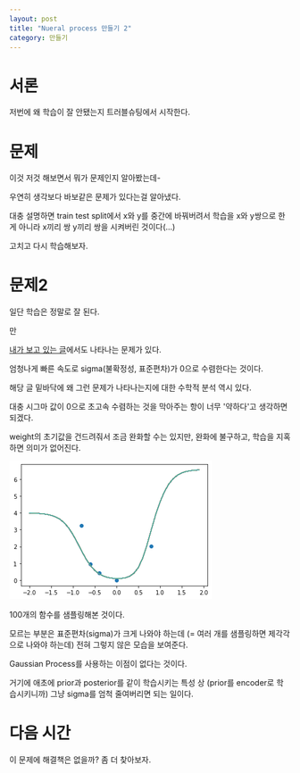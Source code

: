 ```yaml
---
layout: post
title: "Nueral process 만들기 2"
category: 만들기
---
```


# 서론

저번에 왜 학습이 잘 안됐는지 트러블슈팅에서 시작한다.

# 문제

이것 저것 해보면서 뭐가 문제인지 알아봤는데-

우연히 생각보다 바보같은 문제가 있다는걸 알아냈다.

대충 설명하면 train test split에서 x와 y를 중간에 바꿔버려서 학습을 x와 y쌍으로 한게 아니라 x끼리 쌍 y끼리 쌍을 시켜버린 것이다(...)

고치고 다시 학습해보자.

# 문제2

일단 학습은 정말로 잘 된다.

만

[내가 보고 있는 글](https://chrisorm.github.io/NGP.html)에서도 나타나는 문제가 있다.

엄청나게 빠른 속도로 sigma(불확정성, 표준편차)가 0으로 수렴한다는 것이다.

해당 글 밑바닥에 왜 그런 문제가 나타나는지에 대한 수학적 분석 역시 있다.

대충 시그마 값이 0으로 초고속 수렴하는 것을 막아주는 항이 너무 '약하다'고 생각하면 되겠다.

weight의 초기값을 건드려줘서 조금 완화할 수는 있지만, 완화에 불구하고, 학습을 지혹하면 의미가 없어진다.

![np failed](/images/np_failed.png)

100개의 함수를 샘플링해본 것이다.

모르는 부분은 표준편차(sigma)가 크게 나와야 하는데 (= 여러 개를 샘플링하면 제각각으로 나와야 하는데) 전혀 그렇지 않은 모습을 보여준다.

Gaussian Process를 사용하는 이점이 없다는 것이다.

거기에 애초에 prior과 posterior를 같이 학습시키는 특성 상 (prior를 encoder로 학습시키니까) 그냥 sigma를 엄척 줄여버리면 되는 일이다.

# 다음 시간

이 문제에 해결책은 없을까? 좀 더 찾아보자.

